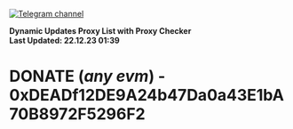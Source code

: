 [![Telegram channel](https://img.shields.io/endpoint?url=https://runkit.io/damiankrawczyk/telegram-badge/branches/master?url=https://t.me/n4z4v0d)](https://t.me/n4z4v0d) 

**Dynamic Updates Proxy List with Proxy Checker**  
**Last Updated: 22.12.23 01:39**

# DONATE (_any evm_) - 0xDEADf12DE9A24b47Da0a43E1bA70B8972F5296F2
